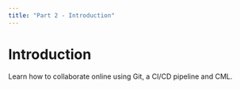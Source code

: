 ```yaml
---
title: "Part 2 - Introduction"
---
```


# Introduction

Learn how to collaborate online using Git, a CI/CD pipeline and CML.
